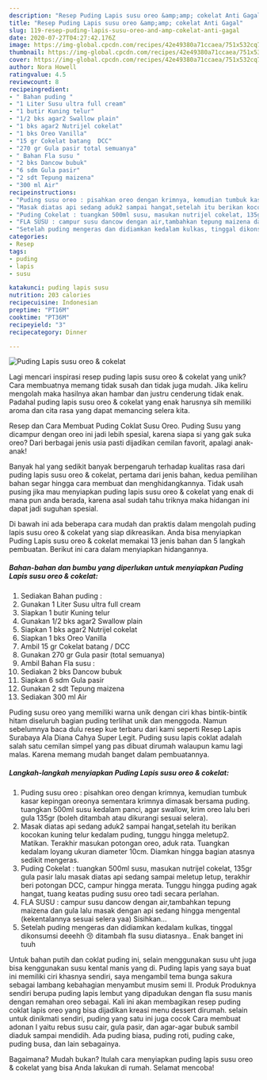 ```yaml
---
description: "Resep Puding Lapis susu oreo &amp;amp; cokelat Anti Gagal"
title: "Resep Puding Lapis susu oreo &amp;amp; cokelat Anti Gagal"
slug: 119-resep-puding-lapis-susu-oreo-and-amp-cokelat-anti-gagal
date: 2020-07-27T04:27:42.176Z
image: https://img-global.cpcdn.com/recipes/42e49380a71ccaea/751x532cq70/puding-lapis-susu-oreo-cokelat-foto-resep-utama.jpg
thumbnail: https://img-global.cpcdn.com/recipes/42e49380a71ccaea/751x532cq70/puding-lapis-susu-oreo-cokelat-foto-resep-utama.jpg
cover: https://img-global.cpcdn.com/recipes/42e49380a71ccaea/751x532cq70/puding-lapis-susu-oreo-cokelat-foto-resep-utama.jpg
author: Nora Howell
ratingvalue: 4.5
reviewcount: 8
recipeingredient:
- " Bahan puding "
- "1 Liter Susu ultra full cream"
- "1 butir Kuning telur"
- "1/2 bks agar2 Swallow plain"
- "1 bks agar2 Nutrijel cokelat"
- "1 bks Oreo Vanilla"
- "15 gr Cokelat batang  DCC"
- "270 gr Gula pasir total semuanya"
- " Bahan Fla susu "
- "2 bks Dancow bubuk"
- "6 sdm Gula pasir"
- "2 sdt Tepung maizena"
- "300 ml Air"
recipeinstructions:
- "Puding susu oreo : pisahkan oreo dengan krimnya, kemudian tumbuk kasar kepingan oreonya sementara krimnya dimasak bersama puding. tuangkan 500ml susu kedalam panci, agar swallow, krim oreo lalu beri gula 135gr (boleh ditambah atau dikurangi sesuai selera)."
- "Masak diatas api sedang aduk2 sampai hangat,setelah itu berikan kocokan kuning telur kedalam puding, tunggu hingga meletup2. Matikan. Terakhir masukan potongan oreo, aduk rata. Tuangkan kedalam loyang ukuran diameter 10cm. Diamkan hingga bagian atasnya sedikit mengeras."
- "Puding Cokelat : tuangkan 500ml susu, masukan nutrijel cokelat, 135gr gula pasir lalu masak diatas api sedang sampai meletup letup, terakhir beri potongan DCC, campur hingga merata. Tunggu hingga puding agak hangat, tuang keatas puding susu oreo tadi secara perlahan."
- "FLA SUSU : campur susu dancow dengan air,tambahkan tepung maizena dan gula lalu masak dengan api sedang hingga mengental (kekentalannya sesuai selera yaa) Sisihkan..."
- "Setelah puding mengeras dan didiamkan kedalam kulkas, tinggal dikonsumsi deeehh 😚 ditambah fla susu diatasnya.. Enak banget ini tuuh"
categories:
- Resep
tags:
- puding
- lapis
- susu

katakunci: puding lapis susu 
nutrition: 203 calories
recipecuisine: Indonesian
preptime: "PT16M"
cooktime: "PT36M"
recipeyield: "3"
recipecategory: Dinner

---
```



![Puding Lapis susu oreo &amp; cokelat](https://img-global.cpcdn.com/recipes/42e49380a71ccaea/751x532cq70/puding-lapis-susu-oreo-cokelat-foto-resep-utama.jpg)

Lagi mencari inspirasi resep puding lapis susu oreo &amp; cokelat yang unik? Cara membuatnya memang tidak susah dan tidak juga mudah. Jika keliru mengolah maka hasilnya akan hambar dan justru cenderung tidak enak. Padahal puding lapis susu oreo &amp; cokelat yang enak harusnya sih memiliki aroma dan cita rasa yang dapat memancing selera kita.

Resep dan Cara Membuat Puding Coklat Susu Oreo. Puding Susu yang dicampur dengan oreo ini jadi lebih spesial, karena siapa si yang gak suka oreo? Dari berbagai jenis usia pasti dijadikan cemilan favorit, apalagi anak-anak!

Banyak hal yang sedikit banyak berpengaruh terhadap kualitas rasa dari puding lapis susu oreo &amp; cokelat, pertama dari jenis bahan, kedua pemilihan bahan segar hingga cara membuat dan menghidangkannya. Tidak usah pusing jika mau menyiapkan puding lapis susu oreo &amp; cokelat yang enak di mana pun anda berada, karena asal sudah tahu triknya maka hidangan ini dapat jadi suguhan spesial.


Di bawah ini ada beberapa cara mudah dan praktis dalam mengolah puding lapis susu oreo &amp; cokelat yang siap dikreasikan. Anda bisa menyiapkan Puding Lapis susu oreo &amp; cokelat memakai 13 jenis bahan dan 5 langkah pembuatan. Berikut ini cara dalam menyiapkan hidangannya.

<!--inarticleads1-->

##### Bahan-bahan dan bumbu yang diperlukan untuk menyiapkan Puding Lapis susu oreo &amp; cokelat:

1. Sediakan  Bahan puding :
1. Gunakan 1 Liter Susu ultra full cream
1. Siapkan 1 butir Kuning telur
1. Gunakan 1/2 bks agar2 Swallow plain
1. Siapkan 1 bks agar2 Nutrijel cokelat
1. Siapkan 1 bks Oreo Vanilla
1. Ambil 15 gr Cokelat batang / DCC
1. Gunakan 270 gr Gula pasir (total semuanya)
1. Ambil  Bahan Fla susu :
1. Sediakan 2 bks Dancow bubuk
1. Siapkan 6 sdm Gula pasir
1. Gunakan 2 sdt Tepung maizena
1. Sediakan 300 ml Air


Puding susu oreo yang memiliki warna unik dengan ciri khas bintik-bintik hitam diseluruh bagian puding terlihat unik dan menggoda. Namun sebelumnya baca dulu resep kue terbaru dari kami seperti Resep Lapis Surabaya Ala Diana Cahya Super Legit. Puding susu lapis coklat adalah salah satu cemilan simpel yang pas dibuat dirumah walaupun kamu lagi malas. Karena memang mudah banget dalam pembuatannya. 

<!--inarticleads2-->

##### Langkah-langkah menyiapkan Puding Lapis susu oreo &amp; cokelat:

1. Puding susu oreo : pisahkan oreo dengan krimnya, kemudian tumbuk kasar kepingan oreonya sementara krimnya dimasak bersama puding. tuangkan 500ml susu kedalam panci, agar swallow, krim oreo lalu beri gula 135gr (boleh ditambah atau dikurangi sesuai selera).
1. Masak diatas api sedang aduk2 sampai hangat,setelah itu berikan kocokan kuning telur kedalam puding, tunggu hingga meletup2. Matikan. Terakhir masukan potongan oreo, aduk rata. Tuangkan kedalam loyang ukuran diameter 10cm. Diamkan hingga bagian atasnya sedikit mengeras.
1. Puding Cokelat : tuangkan 500ml susu, masukan nutrijel cokelat, 135gr gula pasir lalu masak diatas api sedang sampai meletup letup, terakhir beri potongan DCC, campur hingga merata. Tunggu hingga puding agak hangat, tuang keatas puding susu oreo tadi secara perlahan.
1. FLA SUSU : campur susu dancow dengan air,tambahkan tepung maizena dan gula lalu masak dengan api sedang hingga mengental (kekentalannya sesuai selera yaa) Sisihkan...
1. Setelah puding mengeras dan didiamkan kedalam kulkas, tinggal dikonsumsi deeehh 😚 ditambah fla susu diatasnya.. Enak banget ini tuuh


Untuk bahan putih dan coklat puding ini, selain menggunakan susu uht juga bisa kenggunakan susu kental manis yang di. Puding lapis yang saya buat ini memiliki ciri khasnya sendiri, saya mengambil tema bunga sakura sebagai lambang kebahagian menyambut musim semi II. Produk Produknya sendiri berupa puding lapis lembut yang dipadukan dengan fla susu manis dengan remahan oreo sebagai. Kali ini akan membagikan resep puding coklat lapis oreo yang bisa dijadikan kreasi menu dessert dirumah. selain untuk dinikmati sendiri, puding yang satu ini juga cocok Cara membuat adonan I yaitu rebus susu cair, gula pasir, dan agar-agar bubuk sambil diaduk sampai mendidih. Ada puding biasa, puding roti, puding cake, puding busa, dan lain sebagainya. 

Bagaimana? Mudah bukan? Itulah cara menyiapkan puding lapis susu oreo &amp; cokelat yang bisa Anda lakukan di rumah. Selamat mencoba!
